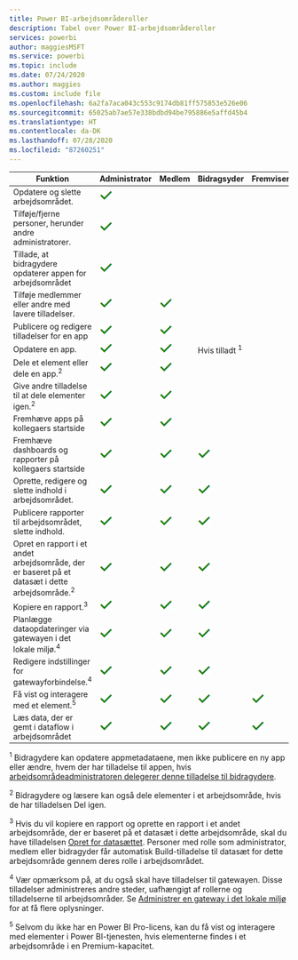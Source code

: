 ```yaml
---
title: Power BI-arbejdsområderoller
description: Tabel over Power BI-arbejdsområderoller
services: powerbi
author: maggiesMSFT
ms.service: powerbi
ms.topic: include
ms.date: 07/24/2020
ms.author: maggies
ms.custom: include file
ms.openlocfilehash: 6a2fa7aca043c553c9174db81ff575853e526e06
ms.sourcegitcommit: 65025ab7ae57e338bdbd94be795886e5affd45b4
ms.translationtype: HT
ms.contentlocale: da-DK
ms.lasthandoff: 07/28/2020
ms.locfileid: "87260251"
---
```

|Funktion   | Administrator  | Medlem  | Bidragsyder  | Fremviser |
|---|---|---|---|---|
| Opdatere og slette arbejdsområdet.  | ![Afkrydsning for ja](media/power-bi-workspace-roles-table/green-checkmark.png) |   |   |   | 
| Tilføje/fjerne personer, herunder andre administratorer.  |  ![Afkrydsning for ja](media/power-bi-workspace-roles-table/green-checkmark.png) |   |   |   |
| Tillade, at bidragydere opdaterer appen for arbejdsområdet  |  ![Afkrydsning for ja](media/power-bi-workspace-roles-table/green-checkmark.png) |   |   |   |
| Tilføje medlemmer eller andre med lavere tilladelser.  |  ![Afkrydsning for ja](media/power-bi-workspace-roles-table/green-checkmark.png) | ![Afkrydsning for ja](media/power-bi-workspace-roles-table/green-checkmark.png)  |   |   |
| Publicere og redigere tilladelser for en app |  ![Afkrydsning for ja](media/power-bi-workspace-roles-table/green-checkmark.png) | ![Afkrydsning for ja](media/power-bi-workspace-roles-table/green-checkmark.png)  |   |   |
| Opdatere en app. |  ![Afkrydsning for ja](media/power-bi-workspace-roles-table/green-checkmark.png) | ![Afkrydsning for ja](media/power-bi-workspace-roles-table/green-checkmark.png)  |  Hvis tilladt <sup>1</sup>  |   |
| Dele et element eller dele en app.<sup>2</sup> |  ![Afkrydsning for ja](media/power-bi-workspace-roles-table/green-checkmark.png) | ![Afkrydsning for ja](media/power-bi-workspace-roles-table/green-checkmark.png)  |   |   |
| Give andre tilladelse til at dele elementer igen.<sup>2</sup> |  ![Afkrydsning for ja](media/power-bi-workspace-roles-table/green-checkmark.png) | ![Afkrydsning for ja](media/power-bi-workspace-roles-table/green-checkmark.png)  |   |   |
| Fremhæve apps på kollegaers startside |  ![Afkrydsning for ja](media/power-bi-workspace-roles-table/green-checkmark.png) | ![Afkrydsning for ja](media/power-bi-workspace-roles-table/green-checkmark.png)  |   |   |
| Fremhæve dashboards og rapporter på kollegaers startside |  ![Afkrydsning for ja](media/power-bi-workspace-roles-table/green-checkmark.png) | ![Afkrydsning for ja](media/power-bi-workspace-roles-table/green-checkmark.png)  | ![Afkrydsning for ja](media/power-bi-workspace-roles-table/green-checkmark.png) |   |
| Oprette, redigere og slette indhold i arbejdsområdet.  |  ![Afkrydsning for ja](media/power-bi-workspace-roles-table/green-checkmark.png) | ![Afkrydsning for ja](media/power-bi-workspace-roles-table/green-checkmark.png)  | ![Afkrydsning for ja](media/power-bi-workspace-roles-table/green-checkmark.png)  |   |
| Publicere rapporter til arbejdsområdet, slette indhold.  |  ![Afkrydsning for ja](media/power-bi-workspace-roles-table/green-checkmark.png) | ![Afkrydsning for ja](media/power-bi-workspace-roles-table/green-checkmark.png)  | ![Afkrydsning for ja](media/power-bi-workspace-roles-table/green-checkmark.png)  |   |
| Opret en rapport i et andet arbejdsområde, der er baseret på et datasæt i dette arbejdsområde.<sup>2</sup> |  ![Afkrydsning for ja](media/power-bi-workspace-roles-table/green-checkmark.png) | ![Afkrydsning for ja](media/power-bi-workspace-roles-table/green-checkmark.png)  | ![Afkrydsning for ja](media/power-bi-workspace-roles-table/green-checkmark.png)  |   |
| Kopiere en rapport.<sup>3</sup> | ![Afkrydsning for ja](media/power-bi-workspace-roles-table/green-checkmark.png) | ![Afkrydsning for ja](media/power-bi-workspace-roles-table/green-checkmark.png) | ![Afkrydsning for ja](media/power-bi-workspace-roles-table/green-checkmark.png) |  |
| Planlægge dataopdateringer via gatewayen i det lokale miljø.<sup>4</sup> | ![Afkrydsning for ja](media/power-bi-workspace-roles-table/green-checkmark.png) | ![Afkrydsning for ja](media/power-bi-workspace-roles-table/green-checkmark.png) | ![Afkrydsning for ja](media/power-bi-workspace-roles-table/green-checkmark.png) |  |
| Redigere indstillinger for gatewayforbindelse.<sup>4</sup> | ![Afkrydsning for ja](media/power-bi-workspace-roles-table/green-checkmark.png) | ![Afkrydsning for ja](media/power-bi-workspace-roles-table/green-checkmark.png) | ![Afkrydsning for ja](media/power-bi-workspace-roles-table/green-checkmark.png) |  |
| Få vist og interagere med et element.<sup>5</sup> |  ![Afkrydsning for ja](media/power-bi-workspace-roles-table/green-checkmark.png) | ![Afkrydsning for ja](media/power-bi-workspace-roles-table/green-checkmark.png)  | ![Afkrydsning for ja](media/power-bi-workspace-roles-table/green-checkmark.png)  | ![Afkrydsning for ja](media/power-bi-workspace-roles-table/green-checkmark.png)  |
| Læs data, der er gemt i dataflow i arbejdsområdet | ![Afkrydsning for ja](media/power-bi-workspace-roles-table/green-checkmark.png) | ![Afkrydsning for ja](media/power-bi-workspace-roles-table/green-checkmark.png) | ![Afkrydsning for ja](media/power-bi-workspace-roles-table/green-checkmark.png) | ![Afkrydsning for ja](media/power-bi-workspace-roles-table/green-checkmark.png) |

<sup>1</sup> Bidragydere kan opdatere appmetadataene, men ikke publicere en ny app eller ændre, hvem der har tilladelse til appen, hvis [arbejdsområdeadministratoren delegerer denne tilladelse til bidragydere](../collaborate-share/service-create-the-new-workspaces.md#security-settings).

<sup>2</sup> Bidragydere og læsere kan også dele elementer i et arbejdsområde, hvis de har tilladelsen Del igen.

<sup>3</sup> Hvis du vil kopiere en rapport og oprette en rapport i et andet arbejdsområde, der er baseret på et datasæt i dette arbejdsområde, skal du have tilladelsen [Opret for datasættet](../connect-data/service-datasets-build-permissions.md). Personer med rolle som administrator, medlem eller bidragyder får automatisk Build-tilladelse til datasæt for dette arbejdsområde gennem deres rolle i arbejdsområdet.

<sup>4</sup> Vær opmærksom på, at du også skal have tilladelser til gatewayen. Disse tilladelser administreres andre steder, uafhængigt af rollerne og tilladelserne til arbejdsområder. Se [Administrer en gateway i det lokale miljø](https://docs.microsoft.com/data-integration/gateway/service-gateway-manage) for at få flere oplysninger.

<sup>5</sup> Selvom du ikke har en Power BI Pro-licens, kan du få vist og interagere med elementer i Power BI-tjenesten, hvis elementerne findes i et arbejdsområde i en Premium-kapacitet.
